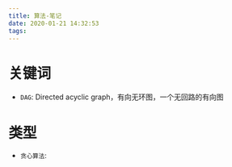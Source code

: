 ```yaml
---
title: 算法-笔记
date: 2020-01-21 14:32:53
tags:
---
```


# 关键词

- `DAG`: Directed acyclic graph，有向无环图，一个无回路的有向图

# 类型

- `贪心算法`: 